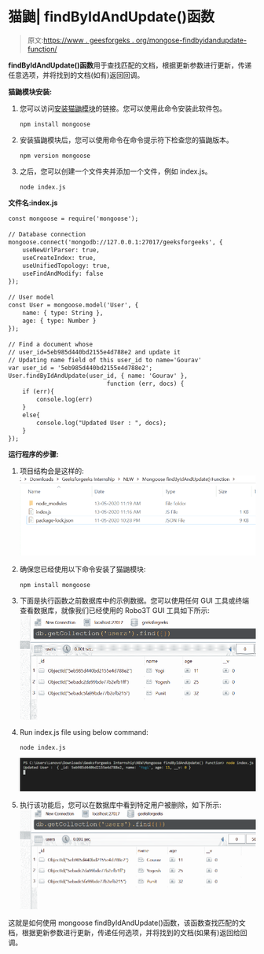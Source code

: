 # 猫鼬| findByIdAndUpdate()函数

> 原文:[https://www . geesforgeks . org/mongose-findbyidandupdate-function/](https://www.geeksforgeeks.org/mongoose-findbyidandupdate-function/)

**findByIdAndUpdate()函数**用于查找匹配的文档，根据更新参数进行更新，传递任意选项，并将找到的文档(如有)返回回调。

**猫鼬模块安装:**

1.  您可以访问[安装猫鼬模块](https://www.npmjs.com/package/mongoose)的链接。您可以使用此命令安装此软件包。

    ```
    npm install mongoose
    ```

2.  安装猫鼬模块后，您可以使用命令在命令提示符下检查您的猫鼬版本。

    ```
    npm version mongoose
    ```

3.  之后，您可以创建一个文件夹并添加一个文件，例如 index.js。

    ```
    node index.js
    ```

**文件名:index.js**

```
const mongoose = require('mongoose');

// Database connection
mongoose.connect('mongodb://127.0.0.1:27017/geeksforgeeks', {
    useNewUrlParser: true,
    useCreateIndex: true,
    useUnifiedTopology: true,
    useFindAndModify: false
});

// User model
const User = mongoose.model('User', {
    name: { type: String },
    age: { type: Number }
});

// Find a document whose 
// user_id=5eb985d440bd2155e4d788e2 and update it
// Updating name field of this user_id to name='Gourav'
var user_id = '5eb985d440bd2155e4d788e2';
User.findByIdAndUpdate(user_id, { name: 'Gourav' },
                            function (err, docs) {
    if (err){
        console.log(err)
    }
    else{
        console.log("Updated User : ", docs);
    }
});
```

**运行程序的步骤:**

1.  项目结构会是这样的:
    ![](img/af674028056f80fd83d0f59fc0ffb1ac.png)
2.  确保您已经使用以下命令安装了猫鼬模块:

    ```
    npm install mongoose
    ```

3.  下面是执行函数之前数据库中的示例数据。您可以使用任何 GUI 工具或终端查看数据库，就像我们已经使用的 Robo3T GUI 工具如下所示:
    ![Database](img/aa6b02f3429702ed233bfc48b78cb61a.png)
4.  Run index.js file using below command:

    ```
    node index.js
    ```

    ![](img/e65bfbcd67b18b31967bff8d529d2a2f.png)

5.  执行该功能后，您可以在数据库中看到特定用户被删除，如下所示:
    ![new Database](img/521bb91e539dc9c7bd9a13921b3d1fdf.png)

这就是如何使用 mongoose findByIdAndUpdate()函数，该函数查找匹配的文档，根据更新参数进行更新，传递任何选项，并将找到的文档(如果有)返回给回调。